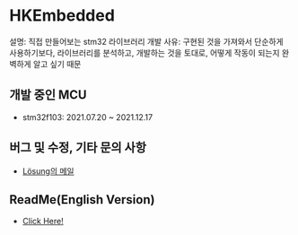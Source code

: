 # HKEmbedded

설명: 직접 만들어보는 stm32 라이브러리
개발 사유: 구현된 것을 가져와서 단순하게 사용하기보다, 라이브러리를 분석하고, 개발하는 것을 토대로, 어떻게 작동이 되는지 완벽하게 알고 싶기 때문

## 개발 중인 MCU
- stm32f103: 2021.07.20 ~ 2021.12.17

## 버그 및 수정, 기타 문의 사항
- [Lösung의 메일](mailto:shk052353@gmail.com)

## ReadMe(English Version)
- [Click Here!](ReadMe_EN.md)
